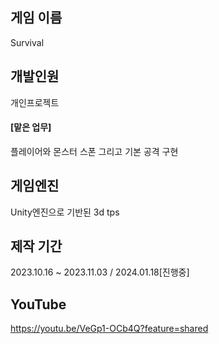 ## 게임 이름         
Survival
## 개발인원
개인프로젝트
#### [맡은 업무]
플레이어와 몬스터 스폰 그리고 기본 공격 구현
## 게임엔진    
Unity엔진으로 기반된 3d tps
## 제작 기간
2023.10.16 ~ 2023.11.03 / 2024.01.18[진행중]
## YouTube
https://youtu.be/VeGp1-OCb4Q?feature=shared
